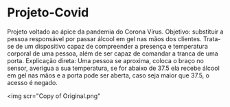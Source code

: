 # Projeto-Covid
Projeto voltado ao ápice da pandemia do Corona Vírus. Objetivo: substituir a pessoa responsável por passar álcool em gel nas mãos dos clientes. Trata-se de um dispositivo capaz de compreender a presença e temperatura corporal de uma pessoa, além de ser capaz de comandar a tranca de uma porta. Explicação direta: Uma pessoa se aproxima, coloca o braço no sensor, averigua a sua temperatura, se for abaixo de 37.5 ela recebe álcool em gel nas mãos e a porta pode ser aberta, caso seja maior que 37.5, o acesso é negado.

<img scr="Copy of Original.png"
